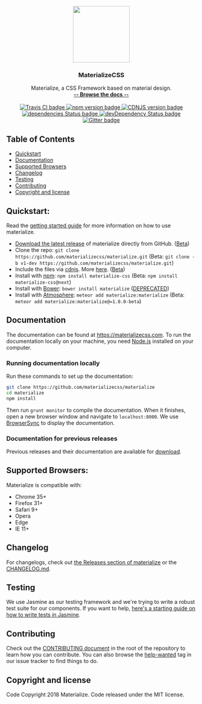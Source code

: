<p align="center">
  <a href="https://materializecss.com/">
    <img src="https://materializecss.com/res/materialize.svg" width="150">
  </a>
</p>

<h3 align="center">MaterializeCSS</h3>

<p align="center">
  Materialize, a CSS Framework based on material design.
  <br>
  <a href="https://materializecss.com/"><strong>-- Browse the docs --</strong></a>
  <br>
  <br>
  <a href="https://travis-ci.com/materializecss/materialize">
    <img src="https://travis-ci.com/materializecss/materialize.svg?branch=v1-dev" alt="Travis CI badge">
  </a>
  <a href="https://badge.fury.io/js/materialize-css">
    <img src="https://badge.fury.io/js/materialize-css.svg" alt="npm version badge">
  </a>
  <a href="https://cdnjs.com/libraries/materialize">
    <img src="https://img.shields.io/cdnjs/v/materialize.svg" alt="CDNJS version badge">
  </a>
  <a href="https://david-dm.org/materializecss/materialize">
    <img src="https://david-dm.org/materializecss/materialize/status.svg" alt="dependencies Status badge">
    </a>
  <a href="https://david-dm.org/materializecss/materialize#info=devDependencies">
    <img src="https://david-dm.org/materializecss/materialize/dev-status.svg" alt="devDependency Status badge">
  </a>
  <a href="https://gitter.im/materializecss/materialize">
    <img src="https://badges.gitter.im/Join%20Chat.svg" alt="Gitter badge">
  </a>
</p>

## Table of Contents
- [Quickstart](#quickstart)
- [Documentation](#documentation)
- [Supported Browsers](#supported-browsers)
- [Changelog](#changelog)
- [Testing](#testing)
- [Contributing](#contributing)
- [Copyright and license](#copyright-and-license)

## Quickstart:
Read the [getting started guide](https://materializecss.com/getting-started.html) for more information on how to use materialize.

- [Download the latest release](https://github.com/materializecss/materialize/releases/latest) of materialize directly from GitHub. ([Beta](https://github.com/materializecss/materialize/releases/))
- Clone the repo: `git clone https://github.com/materializecss/materialize.git` (Beta: `git clone -b v1-dev https://github.com/materializecss/materialize.git`)
- Include the files via [cdnjs](https://cdnjs.com/libraries/materialize). More [here](https://materializecss.com/getting-started.html). ([Beta](https://cdnjs.com/libraries/materialize/1.0.0-beta))
- Install with [npm](https://www.npmjs.com): `npm install materialize-css` (Beta: `npm install materialize-css@next`)
- Install with [Bower](https://bower.io): `bower install materialize` ([DEPRECATED](https://bower.io/blog/2017/how-to-migrate-away-from-bower/))
- Install with [Atmosphere](https://atmospherejs.com): `meteor add materialize:materialize` (Beta: `meteor add materialize:materialize@=1.0.0-beta`)

## Documentation
The documentation can be found at <https://materializecss.com>. To run the documentation locally on your machine, you need [Node.js](https://nodejs.org/en/) installed on your computer.

### Running documentation locally
Run these commands to set up the documentation:

```bash
git clone https://github.com/materializecss/materialize
cd materialize
npm install
```

Then run `grunt monitor` to compile the documentation. When it finishes, open a new browser window and navigate to `localhost:8000`. We use [BrowserSync](https://www.browsersync.io/) to display the documentation.

### Documentation for previous releases
Previous releases and their documentation are available for [download](https://github.com/materializecss/materialize/releases).

## Supported Browsers:
Materialize is compatible with:

- Chrome 35+
- Firefox 31+
- Safari 9+
- Opera
- Edge
- IE 11+

## Changelog
For changelogs, check out [the Releases section of materialize](https://github.com/materializecss/materialize/releases) or the [CHANGELOG.md](CHANGELOG.md).

## Testing
We use Jasmine as our testing framework and we're trying to write a robust test suite for our components. If you want to help, [here's a starting guide on how to write tests in Jasmine](CONTRIBUTING.md#jasmine-testing-guide).

## Contributing
Check out the [CONTRIBUTING document](CONTRIBUTING.md) in the root of the repository to learn how you can contribute. You can also browse the [help-wanted](https://github.com/materializecss/materialize/labels/help-wanted) tag in our issue tracker to find things to do.

## Copyright and license
Code Copyright 2018 Materialize. Code released under the MIT license.
